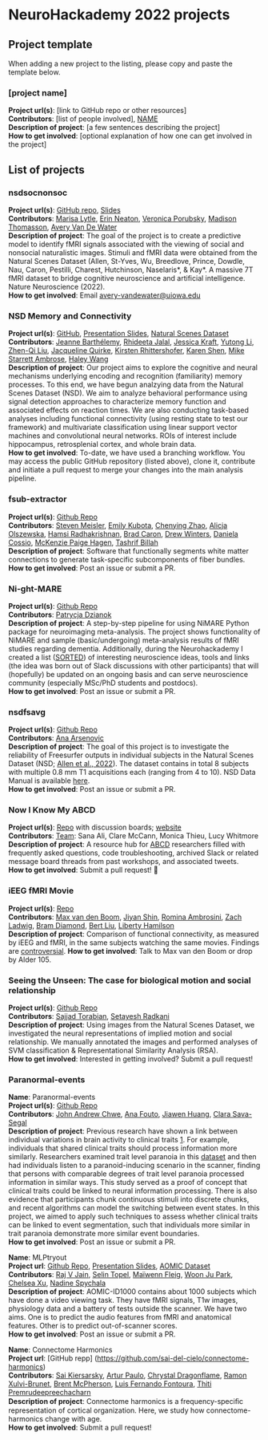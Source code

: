 
# NeuroHackademy 2022 projects

## Project template
When adding a new project to the listing, please copy and paste the template below.

### [project name]
**Project url(s)**: [link to GitHub repo or other resources]\
**Contributors**: [list of people involved], [NAME](https://github.com/GITHUBID)\
**Description of project**: [a few sentences describing the project]\
**How to get involved**: [optional explanation of how one can get involved in the project]

## List of projects

### nsdsocnonsoc
**Project url(s)**: [GitHub repo](https://github.com/neat-one/nsd_biosoc), [Slides](https://docs.google.com/presentation/d/1PuSvhphsMeWrlqITsHrPIQRBFqoBVEBTPwH9jttzZ54/edit?usp=sharing)\
**Contributors**: [Marisa Lytle](https://github.com/lytlemn), [Erin Neaton](https://github.com/neat-one), [Veronica Porubsky](https://github.com/vporubsky), [Madison Thomasson](https://github.com/madisonthomasson), [Avery Van De Water](https://github.com/avery-water)\
**Description of project**: The goal of the project is to create a predictive model to identify fMRI signals associated with the viewing of social and nonsocial naturalistic images. Stimuli and fMRI data were obtained from the Natural Scenes Dataset (Allen, St-Yves, Wu, Breedlove, Prince, Dowdle, Nau, Caron, Pestilli, Charest, Hutchinson, Naselaris*, & Kay*. A massive 7T fMRI dataset to bridge cognitive neuroscience and artificial intelligence. Nature Neuroscience (2022).\
**How to get involved**: Email avery-vandewater@uiowa.edu

### NSD Memory and Connectivity<a name="nsdMemConn"></a>
**Project url(s)**: [GitHub](https://github.com/mjstarrett/nsdMemConn), [Presentation Slides](https://docs.google.com/presentation/d/1ZOEUpSm1Qk9ObNv7ggyarLrJqXC6BWBmwrWc0-ETBgY/edit?usp=sharing), [Natural Scenes Dataset](https://natural-scenes-dataset.s3.amazonaws.com/index.html) \
**Contributors**: [Jeanne Barthélemy](https://github.com/Gaerdil), [Rhideeta Jalal](https://github.com/rhijalal), [Jessica Kraft](https://github.com/jessicankraft), [Yutong Li](https://github.com/yutongyutongli), [Zhen-Qi Liu](https://github.com/liuzhenqi77), [Jacqueline Quirke](https://github.com/dequirkepalatis), [Kirsten Rhittershofer](https://github.com/KirstenRittershofer), [Karen Shen](https://github.com/KarenShen21), [Mike Starrett Ambrose](https://github.com/mjstarrett), [Haley Wang](https://github.com/Haley-R-Wang) \
**Description of project**: Our project aims to explore the cognitive and neural mechanisms underlying encoding and recognition (familiarity) memory processes. To this end, we have begun analzying data from the Natural Scenes Dataset (NSD). We aim to analyze behavioral performance using signal detection approaches to characterize memory function and associated effects on reaction times. We are also conducting task-based analyses including functional connectivity (using resting state to test our framework) and multivariate classification using linear support vector machines and convolutional neural networks. ROIs of interest include hippocampus, retrosplenial cortex, and whole brain data.\
**How to get involved**: To-date, we have used a branching workflow. You may access the public GitHub repository (listed above), clone it, contribute and initiate a pull request to merge your changes into the main analysis pipeline.  

### fsub-extractor
**Project url(s)**: [Github Repo](https://github.com/smeisler/fsub-extractor)\
**Contributors**: [Steven Meisler](https://github.com/smeisler), [Emily Kubota](https://github.com/emilykubota), [Chenying Zhao](https://github.com/zhao-cy), [Alicja Olszewska](https://gitub.com/alice-in-coderland), [Hamsi Radhakrishnan](https://github.com/hamsiradhakrishnan), [Brad Caron](https://github.com/bacaron), [Drew Winters](https://github.com/drewwint), [Daniela Cossio](https://github.com/dcossio), [McKenzie Paige Hagen](https://github.com/mckenziephagen), [Tashrif Billah](https://github.com/tashrifbillah)\
**Description of project**: Software that functionally segments white matter connections to generate task-specific subcomponents of fiber bundles.\
**How to get involved**: Post an issue or submit a PR. 

### Ni-ght-MARE
**Project url(s)**: [Github Repo](https://github.com/PTDZ/Ni-ght-MARE)\
**Contributors**: [Patrycja Dzianok](https://github.com/PTDZ)\
**Description of project**: A step-by-step pipeline for using NiMARE Python package for neuroimaging meta-analysis. The project shows functionality of NiMARE and sample (basic/undergoing) meta-analysis results of fMRI studies regarding dementia. Additionally, during the Neurohackademy I created a list ([SORTED](https://github.com/PTDZ/SORTED)) of interesting neuroscience ideas, tools and links (the idea was born out of Slack discussions with other participants) that will (hopefully) be updated on an ongoing basis and can serve neuroscience community (especially MSc/PhD students and postdocs).\
**How to get involved**: Post an issue or submit a PR.

### nsdfsavg
**Project url(s)**: [Github Repo](https://github.com/ana-nv/nsd_fsavg)\
**Contributors**: [Ana Arsenovic](https://github.com/ana-nv)\
**Description of project**: The goal of this project is to investigate the reliability of Freesurfer outputs in individual subjects in the Natural Scenes Dataset (NSD; [Allen et al., 2022](https://doi.org/10.1038/s41593-021-00962-x)). The dataset contains in total 8 subjects with multiple 0.8 mm T1 acquisitions each (ranging from 4 to 10). NSD Data Manual is available [here](https://cvnlab.slite.com/p/CT9Fwl4_hc/NSD-Data-Manual).\
**How to get involved**: Post an issue or submit a PR.

### Now I Know My ABCD
**Project url(s)**: [Repo](https://github.com/now-i-know-my-abcd/docs) with discussion boards; [website](https://now-i-know-my-abcd.github.io/docs/)\
**Contributors**: [Team](https://github.com/now-i-know-my-abcd): Sana Ali, Clare McCann, Monica Thieu, Lucy Whitmore\
**Description of project**: A resource hub for [ABCD](https://abcdstudy.org/scientists/) researchers filled with frequently asked questions, code troubleshooting, archived Slack or related message board threads from past workshops, and associated tweets.\
**How to get involved**: Submit a pull request! 🙏

### iEEG fMRI Movie
**Project url(s)**: [Repo](https://github.com/MaxvandenBoom/ieegmovie)\
**Contributors**: [Max van den Boom](https://github.com/MaxvandenBoom), [Jiyan Shin](https://github.com/jiyunshin), [Romina Ambrosini](https://github.com/ramonitzzz), [Zach Ladwig](https://github.com/zachladwig), [Bram Diamond](https://github.com/Bramdiamond), [Bert Liu](https://github.com/bertpt), [Liberty Hamilson](https://github.com/libertyh)\
**Description of project**: Comparison of functional connectivity, as measured by iEEG and fMRI, in the same subjects watching the same movies. Findings are [controversial](https://www.nature.com/articles/s41598-020-57915-w).
**How to get involved**: Talk to Max van den Boom or drop by Alder 105.

### Seeing the Unseen: The case for biological motion and social relationship
**Project url(s)**: [Github Repo](https://github.com/sajjadtorabian/nsdunseen)\
**Contributors**: [Sajjad Torabian](https://github.com/sajjadtorabian), [Setayesh Radkani](https://github.com/sradkani)\
**Description of project**: Using images from the Natural Scenes Dataset, we investigated the neural representations of
implied motion and social relationship. We manually annotated the images and performed analyses of SVM classification & Representational Similarity Analysis (RSA).\
**How to get involved**: Interested in getting involved? Submit a pull request!

### Paranormal-events
**Name**: Paranormal-events\
**Project url(s)**: [Github Repo](https://github.com/jahchwe/nh-paranoia.git)\
**Contributors**: [John Andrew Chwe](https://github.com/hjweric), [Ana Fouto](https://github.com/anarfouto), [Jiawen Huang](https://github.com/hjweric), [Clara Sava-Segal](https://github.com/csavasegal)\
**Description of project**: Previous research have shown a link between individual variations in brain activity to clinical traits [1](https://www.nature.com/articles/s41467-018-04387-2). For example, individuals that shared clinical traits should process information more similarly. Researchers examined trait level paranoia in this [dataset](https://gin.g-node.org/ljchang/Paranoia) and then had individuals listen to a paranoid-inducing scenario in the scanner, finding that persons with comparable degrees of trait level paranoia processed information in similar ways. This study served as a proof of concept that clinical traits could be linked to neural information processing. There is also evidence that participants chunk continuous stimuli into discrete chunks, and recent algorithms can model the switching between event states. In this project, we aimed to apply such techniques to assess whether clinical traits can be linked to event segmentation, such that individuals more similar in trait paranoia demonstrate more similar event boundaries.\
**How to get involved**: Post an issue or submit a PR. 

**Name**: MLPtryout \
**Project url**: [Github Repo](https://github.com/jainraj/NHA2022_AOMIC_ID1000), 
[Presentation Slides](https://docs.google.com/presentation/d/1czKlH6IrxgNrRdXoZVuyZBiePFRADY7BG2U4WgOjBmc/edit#slide=id.p), 
[AOMIC Dataset](https://nilab-uva.github.io/AOMIC.github.io/) \
**Contributors**: [Raj V Jain](https://github.com/jainraj), [Selin Topel](https://github.com/sselint), 
[Maïwenn Fleig](https://github.com/mightymai), [Woon Ju Park](https://github.com/woonjupark), 
[Chelsea Xu](https://github.com/cherruc), [Nadine Spychala](https://github.com/nadinespy) \
**Description of project**: AOMIC-ID1000 contains about 1000 subjects which have done a video viewing task. They have 
fMRI signals, T1w images, physiology data and a battery of tests outside the scanner. We have two aims. One is to predict 
the audio features from fMRI and anatomical features. Other is to predict out-of-scanner scores. \
**How to get involved**: Post an issue or submit a PR.

**Name**: Connectome Harmonics \
**Project url**: [GitHub repp] (https://github.com/sai-del-cielo/connectome-harmonics)\
**Contributors**: [Sai Kiersarsky](https://github.com/sai-del-cielo), [Artur Paulo](https://github.com/arturjpaulo), [Chrystal Dragonflame](https://github.com/chrystaldragonflame), [Ramon Xulvi-Brunet](https://github.com/raxulbru), [Brent McPherson](https://github.com/bcmcpher), [Luis Fernando Fontoura](https://github.com/lfernandof), [Thiti Premrudeepreechacharn](https://github.com/tpremrud) \
**Description of project**: Connectome harmonics is a frequency-speciﬁc representation of cortical organization. Here, we study how connectome-harmonics change with age.\
**How to get involved**: Submit a pull request!
